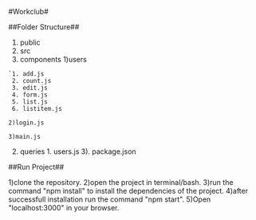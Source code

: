 #Workclub#

##Folder Structure##

1. public
2. src
  1. components
    1)users
    
    `1. add.js    
     2. count.js     
     3. edit.js
     4. form.js
     5. list.js
     6. listitem.js
     
    2)login.js
    
    3)main.js
    
  2. queries
    1. users.js
3). package.json


##Run Project##

1)clone the repository.
2)open the project in terminal/bash.
3)run the command "npm install" to install the dependencies of the project.
4)after successfull installation run the command "npm start".
5)Open "localhost:3000" in your browser.
